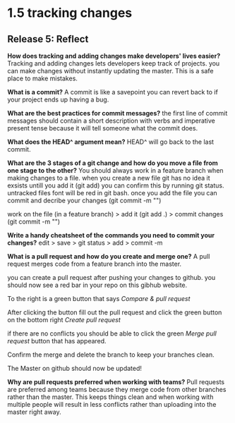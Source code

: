 # 1.5 tracking changes
## Release 5: Reflect

**How does tracking and adding changes make developers' lives easier?**
Tracking and adding changes lets developers keep track of projects. you can make changes without instantly updating the master. This is a safe place to make mistakes.

**What is a commit?**
A commit is like a savepoint you can revert back to if your project ends up having a bug.

**What are the best practices for commit messages?**
the first line of commit messages should contain a short description with verbs and imperative present tense because it will tell someone what the commit does.

**What does the HEAD^ argument mean?**
HEAD^ will go back to the last commit.  

**What are the 3 stages of a git change and how do you move a file from one stage to the other?**
You should always work in a feature branch when making changes to a file.
when you create a new file git has no idea it exsists untill you add it (git add)
you can confirm this by running git status. untracked files font will be red in git bash.
once you add the file you can commit and decribe your changes (git commit -m "")

work on the file (in a feature branch) > add it (git add .) > commit changes (git commit -m "")

**Write a handy cheatsheet of the commands you need to commit your changes?**
edit > save > git status > add > commit -m

**What is a pull request and how do you create and merge one?**
A pull request merges code from a feature branch into the master.

you can create a pull request after pushing your changes to github. 
you should now see a red bar in your repo on this gibhub website. 

To the right is a green button that says *Compare & pull request* 

After clicking the button fill out the pull request and click the green button on the bottom right *Create pull request*

if there are no conflicts you should be able to click the green *Merge pull request* button that has appeared. 

Confirm the merge and delete the branch to keep your branches clean.

The Master on github should now be updated!


**Why are pull requests preferred when working with teams?**
Pull requests are preferred among teams because they merge code from other branches rather than the master. This keeps things clean and when working with multiple people will result in less conflicts rather than uploading into the master right away.